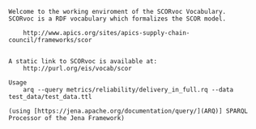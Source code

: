 
	Welcome to the working enviroment of the SCORvoc Vocabulary.
	SCORvoc is a RDF vocabulary which formalizes the SCOR model. 

		http://www.apics.org/sites/apics-supply-chain-council/frameworks/scor


	A static link to SCORvoc is available at:
		http://purl.org/eis/vocab/scor

	Usage
		arq --query metrics/reliability/delivery_in_full.rq --data test_data/test_data.ttl 
	
	(using [https://jena.apache.org/documentation/query/](ARQ)] SPARQL Processor of the Jena Framework)	


